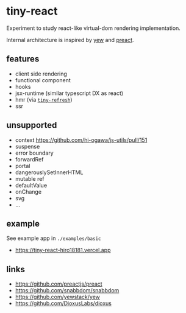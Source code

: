# tiny-react

Experiment to study react-like virtual-dom rendering implementation.

Internal architecture is inspired by [yew](https://github.com/yewstack/yew) and [preact](https://github.com/preactjs/preact).

## features

- client side rendering
- functional component
- hooks
- jsx-runtime (similar typescript DX as react)
- hmr (via [`tiny-refresh`](https://github.com/hi-ogawa/js-utils/blob/a93f919c083c3ab0f505f1179124397c8f8f1b0d/packages/tiny-refresh/README.md))
- ssr

## unsupported

- context https://github.com/hi-ogawa/js-utils/pull/151
- suspense
- error boundary
- forwardRef
- portal
- dangerouslySetInnerHTML
- mutable ref
- defaultValue
- onChange
- svg
- ...

## example

See example app in `./examples/basic`

- https://tiny-react-hiro18181.vercel.app

## links

- https://github.com/preactjs/preact
- https://github.com/snabbdom/snabbdom
- https://github.com/yewstack/yew
- https://github.com/DioxusLabs/dioxus
